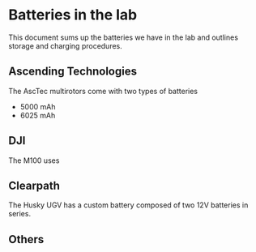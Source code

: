 # Batteries in the lab

This document sums up the batteries we have in the lab and outlines storage and charging procedures.

## Ascending Technologies

The AscTec multirotors come with two types of batteries

* 5000 mAh
* 6025 mAh

## DJI

The M100 uses

## Clearpath

The Husky UGV has a custom battery composed of two 12V batteries in series.

## Others
